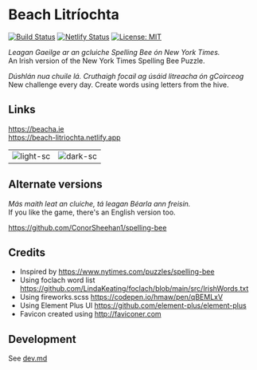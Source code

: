# Beach Litríochta

[![Build Status](https://github.com/ConorSheehan1/beach-litriochta/workflows/ci/badge.svg)](https://github.com/ConorSheehan1/beach-litriochta/actions/)
[![Netlify Status](https://api.netlify.com/api/v1/badges/4993f6ee-baeb-47bf-9e4e-69e5814aadc5/deploy-status)](https://app.netlify.com/sites/beach-litriochta/deploys)
[![License: MIT](https://img.shields.io/badge/License-MIT-yellow.svg)](https://opensource.org/licenses/MIT)

_Leagan Gaeilge ar an gcluiche Spelling Bee ón New York Times._  
An Irish version of the New York Times Spelling Bee Puzzle.

_Dúshlán nua chuile lá. Cruthaigh focail ag úsáid litreacha ón gCoirceog_  
New challenge every day. Create words using letters from the hive.

## Links

https://beacha.ie  
https://beach-litriochta.netlify.app

|                                                  |                                                      |
| ------------------------------------------------ | ---------------------------------------------------- |
| ![light-sc](.github/images/beach-litriochta.png) | ![dark-sc](.github/images/beach-litriochta-dark.png) |

## Alternate versions

_Más maith leat an cluiche, tá leagan Béarla ann freisin._  
If you like the game, there's an English version too.

https://github.com/ConorSheehan1/spelling-bee

## Credits

- Inspired by https://www.nytimes.com/puzzles/spelling-bee
- Using foclach word list https://github.com/LindaKeating/foclach/blob/main/src/IrishWords.txt
- Using fireworks.scss https://codepen.io/hmaw/pen/qBEMLxV
- Using Element Plus UI https://github.com/element-plus/element-plus
- Favicon created using http://faviconer.com

## Development

See [dev.md](./dev.md)
